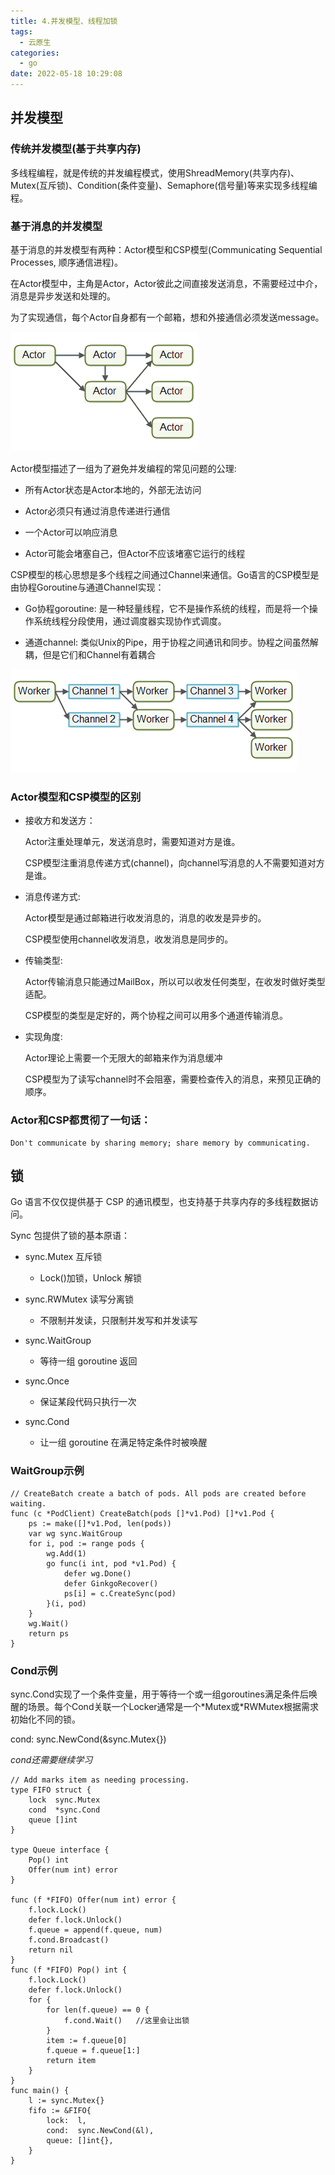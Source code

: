 ```yaml
---
title: 4.并发模型、线程加锁
tags:
  - 云原生
categories:
  - go
date: 2022-05-18 10:29:08
---
```


## 并发模型

### 传统并发模型(基于共享内存)
多线程编程，就是传统的并发编程模式，使用ShreadMemory(共享内存)、Mutex(互斥锁)、Condition(条件变量)、Semaphore(信号量)等来实现多线程编程。

### 基于消息的并发模型

基于消息的并发模型有两种：Actor模型和CSP模型(Communicating Sequential Processes, 顺序通信进程)。

在Actor模型中，主角是Actor，Actor彼此之间直接发送消息，不需要经过中介，消息是异步发送和处理的。

为了实现通信，每个Actor自身都有一个邮箱，想和外接通信必须发送message。

![](4-并发模型、线程加锁/2022-05-18-12-10-50.png)

Actor模型描述了一组为了避免并发编程的常见问题的公理:

- 所有Actor状态是Actor本地的，外部无法访问

- Actor必须只有通过消息传递进行通信

- 一个Actor可以响应消息

- Actor可能会堵塞自己，但Actor不应该堵塞它运行的线程


CSP模型的核心思想是多个线程之间通过Channel来通信。Go语言的CSP模型是由协程Goroutine与通道Channel实现：

- Go协程goroutine: 是一种轻量线程，它不是操作系统的线程，而是将一个操作系统线程分段使用，通过调度器实现协作式调度。

- 通道channel: 类似Unix的Pipe，用于协程之间通讯和同步。协程之间虽然解耦，但是它们和Channel有着耦合

![](4-并发模型、线程加锁/2022-05-18-12-15-35.png)

### Actor模型和CSP模型的区别

- 接收方和发送方：

    Actor注重处理单元，发送消息时，需要知道对方是谁。

    CSP模型注重消息传递方式(channel)，向channel写消息的人不需要知道对方是谁。

- 消息传递方式:

    Actor模型是通过邮箱进行收发消息的，消息的收发是异步的。

    CSP模型使用channel收发消息，收发消息是同步的。

- 传输类型:

    Actor传输消息只能通过MailBox，所以可以收发任何类型，在收发时做好类型适配。

    CSP模型的类型是定好的，两个协程之间可以用多个通道传输消息。

- 实现角度:

    Actor理论上需要一个无限大的邮箱来作为消息缓冲

    CSP模型为了读写channel时不会阻塞，需要检查传入的消息，来预见正确的顺序。


### Actor和CSP都贯彻了一句话：

    Don't communicate by sharing memory; share memory by communicating.



## 锁

Go 语言不仅仅提供基于 CSP 的通讯模型，也支持基于共享内存的多线程数据访问。

Sync 包提供了锁的基本原语：

- sync.Mutex 互斥锁

    - Lock()加锁，Unlock 解锁

- sync.RWMutex 读写分离锁

    - 不限制并发读，只限制并发写和并发读写

- sync.WaitGroup

    - 等待一组 goroutine 返回

- sync.Once

    - 保证某段代码只执行一次
    
- sync.Cond

    - 让一组 goroutine 在满足特定条件时被唤醒

### WaitGroup示例

``` golang
// CreateBatch create a batch of pods. All pods are created before waiting.
func (c *PodClient) CreateBatch(pods []*v1.Pod) []*v1.Pod {
    ps := make([]*v1.Pod, len(pods))
    var wg sync.WaitGroup
    for i, pod := range pods {
        wg.Add(1)
        go func(i int, pod *v1.Pod) {
            defer wg.Done()
            defer GinkgoRecover()
            ps[i] = c.CreateSync(pod)
        }(i, pod)
    }
    wg.Wait()
    return ps
}
```

### Cond示例

sync.Cond实现了一个条件变量，用于等待一个或一组goroutines满足条件后唤醒的场景。每个Cond关联一个Locker通常是一个\*Mutex或\*RWMutex根据需求初始化不同的锁。

cond: sync.NewCond(&sync.Mutex{})

*cond还需要继续学习*
``` golang
// Add marks item as needing processing.
type FIFO struct {
    lock  sync.Mutex
    cond  *sync.Cond
    queue []int
}

type Queue interface {
    Pop() int
    Offer(num int) error
}

func (f *FIFO) Offer(num int) error {
    f.lock.Lock()
    defer f.lock.Unlock()
    f.queue = append(f.queue, num)
    f.cond.Broadcast()
    return nil
}
func (f *FIFO) Pop() int {
    f.lock.Lock()
    defer f.lock.Unlock()
    for {
        for len(f.queue) == 0 {
            f.cond.Wait()   //这里会让出锁
        }
        item := f.queue[0]
        f.queue = f.queue[1:]
        return item
    }
}
func main() {
    l := sync.Mutex{}
    fifo := &FIFO{
        lock:  l,
        cond:  sync.NewCond(&l),
        queue: []int{},
    }
}
```
